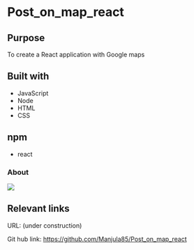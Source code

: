 # Post_on_map_react

## Purpose
To create a React application with Google maps

## Built with
* JavaScript
* Node
* HTML
* CSS

## npm 
* react


### About
![](/images/about.PNG)


## Relevant links
URL: (under construction)

Git hub link: https://github.com/Manjula85/Post_on_map_react
